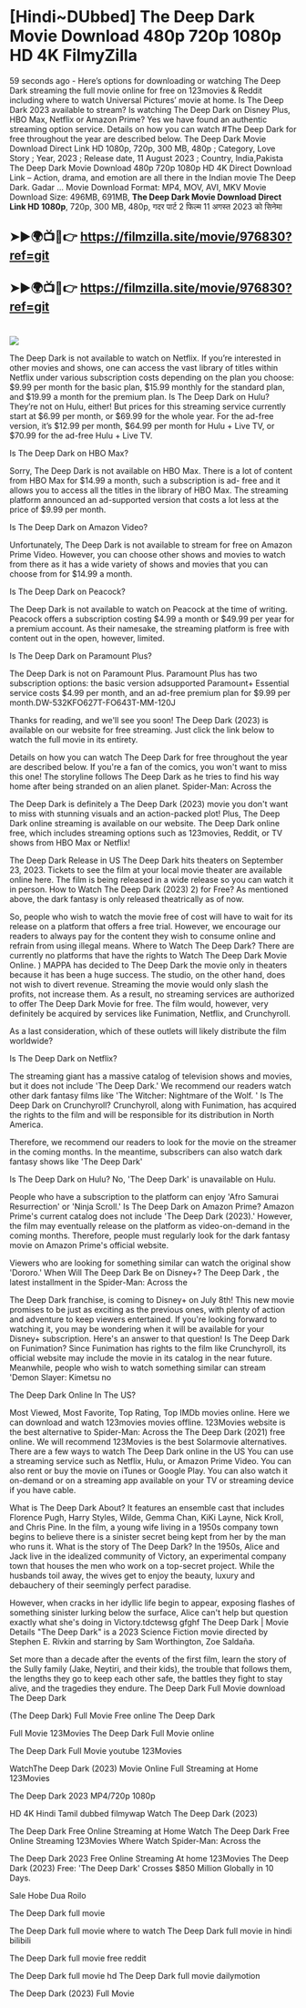 # [Hindi~DUbbed] The Deep Dark Movie Download 480p 720p 1080p HD 4K FilmyZilla


59 seconds ago - Here’s options for downloading or watching The Deep Dark streaming the full movie online for free on 123movies & Reddit including where to watch Universal Pictures’ movie at home. Is The Deep Dark 2023 available to stream? Is watching The Deep Dark on Disney Plus, HBO Max, Netflix or Amazon Prime? Yes we have found an authentic streaming option service. Details on how you can watch #The Deep Dark for free throughout the year are described below. The Deep Dark Movie Download Direct Link HD 1080p, 720p, 300 MB, 480p ; Category, Love Story ; Year, 2023 ; Release date, 11 August 2023 ; Country, India,Pakista The Deep Dark Movie Download 480p 720p 1080p HD 4K Direct Download Link – Action, drama, and emotion are all there in the Indian movie The Deep Dark. Gadar ...
Movie Download Format: MP4, MOV, AVI, MKV
Movie Download Size: 496MB, 691MB, **The Deep Dark Movie Download Direct Link HD 1080p**, 720p, 300 MB, 480p, गदर पार्ट 2 फिल्म 11 अगस्त 2023 को सिनेमा

## ➤►🌍📺📱👉   https://filmzilla.site/movie/976830?ref=git

## ➤►🌍📺📱👉   https://filmzilla.site/movie/976830?ref=git

#

<img src="https://image.tmdb.org/t/p/w780//a25Ls8lCwJaGJy4fxcmBPqSilKv.jpg" />

The Deep Dark is not available to watch on Netflix. If you’re interested in other movies and shows, one can access the vast library of titles within Netflix under various subscription costs depending on the plan you choose: $9.99 per month for the basic plan, $15.99 monthly for the standard plan, and $19.99 a month for the premium plan. Is The Deep Dark on Hulu? They’re not on Hulu, either! But prices for this streaming service currently start at $6.99 per month, or $69.99 for the whole year. For the ad-free version, it’s $12.99 per month, $64.99 per month for Hulu + Live TV, or $70.99 for the ad-free Hulu + Live TV.

Is The Deep Dark on HBO Max?

Sorry, The Deep Dark is not available on HBO Max. There is a lot of content from HBO Max for $14.99 a month, such a subscription is ad- free and it allows you to access all the titles in the library of HBO Max. The streaming platform announced an ad-supported version that costs a lot less at the price of $9.99 per month.

Is The Deep Dark on Amazon Video?

Unfortunately, The Deep Dark is not available to stream for free on Amazon Prime Video. However, you can choose other shows and movies to watch from there as it has a wide variety of shows and movies that you can choose from for $14.99 a month.

Is The Deep Dark on Peacock?

The Deep Dark is not available to watch on Peacock at the time of writing. Peacock offers a subscription costing $4.99 a month or $49.99 per year for a premium account. As their namesake, the streaming platform is free with content out in the open, however, limited.

Is The Deep Dark on Paramount Plus?

The Deep Dark is not on Paramount Plus. Paramount Plus has two subscription options: the basic version adsupported Paramount+ Essential service costs $4.99 per month, and an ad-free premium plan for $9.99 per month.DW-532KFO627T-FO643T-MM-120J

Thanks for reading, and we'll see you soon! The Deep Dark (2023) is available on our website for free streaming. Just click the link below to watch the full movie in its entirety.

Details on how you can watch The Deep Dark for free throughout the year are described below. If you're a fan of the comics, you won't want to miss this one! The storyline follows The Deep Dark as he tries to find his way home after being stranded on an alien planet. Spider-Man: Across the

The Deep Dark is definitely a The Deep Dark (2023) movie you don't want to miss with stunning visuals and an action-packed plot! Plus, The Deep Dark online streaming is available on our website. The Deep Dark online free, which includes streaming options such as 123movies, Reddit, or TV shows from HBO Max or Netflix!

The Deep Dark Release in US The Deep Dark hits theaters on September 23, 2023. Tickets to see the film at your local movie theater are available online here. The film is being released in a wide release so you can watch it in person. How to Watch The Deep Dark (2023) 2) for Free? As mentioned above, the dark fantasy is only released theatrically as of now.

So, people who wish to watch the movie free of cost will have to wait for its release on a platform that offers a free trial. However, we encourage our readers to always pay for the content they wish to consume online and refrain from using illegal means. Where to Watch The Deep Dark? There are currently no platforms that have the rights to Watch The Deep Dark Movie Online. ) MAPPA has decided to The Deep Dark the movie only in theaters because it has been a huge success. The studio, on the other hand, does not wish to divert revenue. Streaming the movie would only slash the profits, not increase them. As a result, no streaming services are authorized to offer The Deep Dark Movie for free. The film would, however, very definitely be acquired by services like Funimation, Netflix, and Crunchyroll.

As a last consideration, which of these outlets will likely distribute the film worldwide?

Is The Deep Dark on Netflix?

The streaming giant has a massive catalog of television shows and movies, but it does not include 'The Deep Dark.' We recommend our readers watch other dark fantasy films like 'The Witcher: Nightmare of the Wolf. ' Is The Deep Dark on Crunchyroll? Crunchyroll, along with Funimation, has acquired the rights to the film and will be responsible for its distribution in North America.

Therefore, we recommend our readers to look for the movie on the streamer in the coming months. In the meantime, subscribers can also watch dark fantasy shows like 'The Deep Dark'

Is The Deep Dark on Hulu? No, 'The Deep Dark' is unavailable on Hulu.

People who have a subscription to the platform can enjoy 'Afro Samurai Resurrection' or 'Ninja Scroll.' Is The Deep Dark on Amazon Prime? Amazon Prime's current catalog does not include 'The Deep Dark (2023).' However, the film may eventually release on the platform as video-on-demand in the coming months. Therefore, people must regularly look for the dark fantasy movie on Amazon Prime's official website.

Viewers who are looking for something similar can watch the original show 'Dororo.' When Will The Deep Dark Be on Disney+? The Deep Dark , the latest installment in the Spider-Man: Across the

The Deep Dark franchise, is coming to Disney+ on July 8th! This new movie promises to be just as exciting as the previous ones, with plenty of action and adventure to keep viewers entertained. If you're looking forward to watching it, you may be wondering when it will be available for your Disney+ subscription. Here's an answer to that question! Is The Deep Dark on Funimation? Since Funimation has rights to the film like Crunchyroll, its official website may include the movie in its catalog in the near future. Meanwhile, people who wish to watch something similar can stream 'Demon Slayer: Kimetsu no

The Deep Dark Online In The US?

Most Viewed, Most Favorite, Top Rating, Top IMDb movies online. Here we can download and watch 123movies movies offline. 123Movies website is the best alternative to Spider-Man: Across the The Deep Dark (2021) free online. We will recommend 123Movies is the best Solarmovie alternatives. There are a few ways to watch The Deep Dark online in the US You can use a streaming service such as Netflix, Hulu, or Amazon Prime Video. You can also rent or buy the movie on iTunes or Google Play. You can also watch it on-demand or on a streaming app available on your TV or streaming device if you have cable.

What is The Deep Dark About? It features an ensemble cast that includes Florence Pugh, Harry Styles, Wilde, Gemma Chan, KiKi Layne, Nick Kroll, and Chris Pine. In the film, a young wife living in a 1950s company town begins to believe there is a sinister secret being kept from her by the man who runs it. What is the story of The Deep Dark? In the 1950s, Alice and Jack live in the idealized community of Victory, an experimental company town that houses the men who work on a top-secret project. While the husbands toil away, the wives get to enjoy the beauty, luxury and debauchery of their seemingly perfect paradise.

However, when cracks in her idyllic life begin to appear, exposing flashes of something sinister lurking below the surface, Alice can't help but question exactly what she's doing in Victory.tdctewsg gfghf The Deep Dark | Movie Details "The Deep Dark" is a 2023 Science Fiction movie directed by Stephen E. Rivkin and starring by Sam Worthington, Zoe Saldaña.

Set more than a decade after the events of the first film, learn the story of the Sully family (Jake, Neytiri, and their kids), the trouble that follows them, the lengths they go to keep each other safe, the battles they fight to stay alive, and the tragedies they endure. The Deep Dark Full Movie download The Deep Dark

(The Deep Dark) Full Movie Free online The Deep Dark

Full Movie 123Movies The Deep Dark Full Movie online

The Deep Dark Full Movie youtube 123Movies

WatchThe Deep Dark (2023) Movie Online Full Streaming at Home 123Movies

The Deep Dark 2023 MP4/720p 1080p

HD 4K Hindi Tamil dubbed filmywap Watch The Deep Dark (2023)

The Deep Dark Free Online Streaming at Home Watch The Deep Dark Free Online Streaming 123Movies Where Watch Spider-Man: Across the

The Deep Dark 2023 Free Online Streaming At home 123Movies The Deep Dark (2023) Free: 'The Deep Dark' Crosses $850 Million Globally in 10 Days.

Sale Hobe Dua Roilo

The Deep Dark full movie

The Deep Dark full movie where to watch The Deep Dark full movie in hindi bilibili

The Deep Dark full movie free reddit

The Deep Dark full movie hd The Deep Dark full movie dailymotion

The Deep Dark (2023) Full Movie
